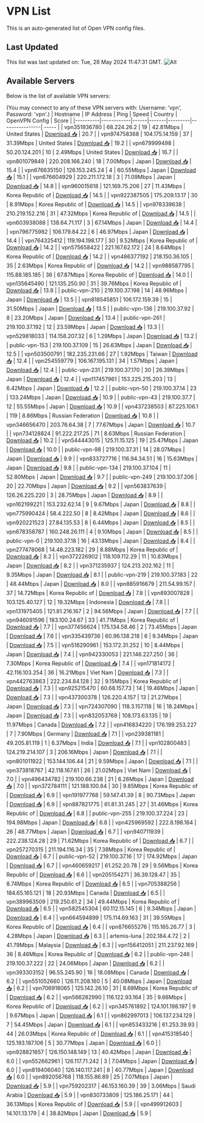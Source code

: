 # VPN List

This is an auto-generated list of Open VPN config files.

## Last Updated

This list was last updated on: Tue, 28 May 2024 11:47:31 GMT.
![Alt](https://repobeats.axiom.co/api/embed/186b98318ef1479477931607c1ad7d823f12451f.svg "Repobeats analytics image")

## Available Servers

Below is the list of available VPN servers:

(You may connect to any of these VPN servers with: Username: 'vpn', Password: 'vpn'.)
| Hostname | IP Address | Ping | Speed | Country | OpenVPN Config | Score |
|----------|------------|------|-------|---------|----------------| ----- |
| vpn351936780 | 68.224.26.2 | 19 | 42.81Mbps | United States | [Download 📥](./configs/server_0_US.ovpn) | 20.7 |
| vpn974758368 | 104.175.14.159 | 37 | 31.39Mbps | United States | [Download 📥](./configs/server_1_US.ovpn) | 19.2 |
| vpn679999498 | 50.20.124.201 | 10 | 2.49Mbps | United States | [Download 📥](./configs/server_2_US.ovpn) | 16.7 |
| vpn801079849 | 220.208.166.240 | 18 | 7.00Mbps | Japan | [Download 📥](./configs/server_3_JP.ovpn) | 15.4 |
| vpn676635150 | 126.153.245.24 | 4 | 60.55Mbps | Japan | [Download 📥](./configs/server_4_JP.ovpn) | 15.1 |
| vpn676604929 | 220.211.172.18 | 3 | 71.09Mbps | Japan | [Download 📥](./configs/server_5_JP.ovpn) | 14.8 |
| vpn960015618 | 121.169.75.206 | 27 | 11.43Mbps | Korea Republic of | [Download 📥](./configs/server_6_KR.ovpn) | 14.5 |
| vpn922387505 | 175.209.13.17 | 30 | 8.91Mbps | Korea Republic of | [Download 📥](./configs/server_7_KR.ovpn) | 14.5 |
| vpn978339638 | 210.219.152.216 | 31 | 47.32Mbps | Korea Republic of | [Download 📥](./configs/server_8_KR.ovpn) | 14.5 |
| vpn603938088 | 138.64.71.117 | 3 | 67.14Mbps | Japan | [Download 📥](./configs/server_9_JP.ovpn) | 14.4 |
| vpn796775982 | 106.179.84.22 | 6 | 46.97Mbps | Japan | [Download 📥](./configs/server_10_JP.ovpn) | 14.4 |
| vpn764325412 | 119.194.198.177 | 30 | 9.52Mbps | Korea Republic of | [Download 📥](./configs/server_11_KR.ovpn) | 14.2 |
| vpn575658422 | 221.167.62.172 | 24 | 8.64Mbps | Korea Republic of | [Download 📥](./configs/server_12_KR.ovpn) | 14.2 |
| vpn486377192 | 218.150.36.105 | 35 | 2.63Mbps | Korea Republic of | [Download 📥](./configs/server_13_KR.ovpn) | 14.2 |
| vpn988587795 | 115.88.185.185 | 36 | 67.87Mbps | Korea Republic of | [Download 📥](./configs/server_14_KR.ovpn) | 14.0 |
| vpn135645490 | 121.135.250.90 | 31 | 39.76Mbps | Korea Republic of | [Download 📥](./configs/server_15_KR.ovpn) | 13.8 |
| public-vpn-210 | 219.100.37.198 | 14 | 48.96Mbps | Japan | [Download 📥](./configs/server_16_JP.ovpn) | 13.5 |
| vpn818545851 | 106.172.159.39 | 15 | 31.50Mbps | Japan | [Download 📥](./configs/server_17_JP.ovpn) | 13.5 |
| public-vpn-136 | 219.100.37.92 | 8 | 23.20Mbps | Japan | [Download 📥](./configs/server_18_JP.ovpn) | 13.4 |
| public-vpn-261 | 219.100.37.192 | 12 | 23.59Mbps | Japan | [Download 📥](./configs/server_19_JP.ovpn) | 13.3 |
| vpn529818033 | 114.158.207.32 | 6 | 1.29Mbps | Japan | [Download 📥](./configs/server_20_JP.ovpn) | 13.2 |
| public-vpn-153 | 219.100.37.109 | 15 | 26.63Mbps | Japan | [Download 📥](./configs/server_21_JP.ovpn) | 12.5 |
| vpn503500791 | 182.235.231.66 | 27 | 1.92Mbps | Taiwan | [Download 📥](./configs/server_22_TW.ovpn) | 12.4 |
| vpn254559779 | 106.167.195.131 | 34 | 1.57Mbps | Japan | [Download 📥](./configs/server_23_JP.ovpn) | 12.4 |
| public-vpn-231 | 219.100.37.170 | 30 | 26.39Mbps | Japan | [Download 📥](./configs/server_24_JP.ovpn) | 12.4 |
| vpn117457961 | 153.225.215.203 | 13 | 6.42Mbps | Japan | [Download 📥](./configs/server_25_JP.ovpn) | 12.2 |
| public-vpn-50 | 219.100.37.14 | 23 | 133.24Mbps | Japan | [Download 📥](./configs/server_26_JP.ovpn) | 10.9 |
| public-vpn-43 | 219.100.37.7 | 12 | 55.55Mbps | Japan | [Download 📥](./configs/server_27_JP.ovpn) | 10.9 |
| vpn437238503 | 87.225.106.1 | 119 | 8.86Mbps | Russian Federation | [Download 📥](./configs/server_28_RU.ovpn) | 10.8 |
| vpn346656470 | 203.76.64.38 | 7 | 77.67Mbps | Japan | [Download 📥](./configs/server_29_JP.ovpn) | 10.7 |
| vpn734128824 | 91.222.217.25 | 71 | 8.63Mbps | Russian Federation | [Download 📥](./configs/server_30_RU.ovpn) | 10.2 |
| vpn544443015 | 125.11.15.125 | 19 | 25.47Mbps | Japan | [Download 📥](./configs/server_31_JP.ovpn) | 10.0 |
| public-vpn-98 | 219.100.37.31 | 14 | 28.07Mbps | Japan | [Download 📥](./configs/server_32_JP.ovpn) | 9.9 |
| vpn833727716 | 116.94.34.51 | 16 | 15.63Mbps | Japan | [Download 📥](./configs/server_33_JP.ovpn) | 9.8 |
| public-vpn-134 | 219.100.37.104 | 11 | 52.80Mbps | Japan | [Download 📥](./configs/server_34_JP.ovpn) | 9.7 |
| public-vpn-249 | 219.100.37.206 | 20 | 22.70Mbps | Japan | [Download 📥](./configs/server_35_JP.ovpn) | 9.2 |
| vpn563837639 | 126.26.225.220 | 3 | 28.75Mbps | Japan | [Download 📥](./configs/server_36_JP.ovpn) | 8.9 |
| vpn162199221 | 153.232.62.14 | 9 | 9.67Mbps | Japan | [Download 📥](./configs/server_37_JP.ovpn) | 8.8 |
| vpn775990424 | 58.4.222.50 | 8 | 8.42Mbps | Japan | [Download 📥](./configs/server_38_JP.ovpn) | 8.6 |
| vpn920221523 | 27.84.135.53 | 8 | 6.44Mbps | Japan | [Download 📥](./configs/server_39_JP.ovpn) | 8.5 |
| vpn678358787 | 160.248.26.111 | 4 | 9.10Mbps | Japan | [Download 📥](./configs/server_40_JP.ovpn) | 8.5 |
| public-vpn-0 | 219.100.37.18 | 16 | 43.13Mbps | Japan | [Download 📥](./configs/server_41_JP.ovpn) | 8.4 |
| vpn277478068 | 14.48.223.182 | 29 | 8.88Mbps | Korea Republic of | [Download 📥](./configs/server_42_KR.ovpn) | 8.2 |
| vpn372226902 | 118.109.112.29 | 11 | 10.83Mbps | Japan | [Download 📥](./configs/server_43_JP.ovpn) | 8.2 |
| vpn371235937 | 124.213.202.162 | 11 | 9.35Mbps | Japan | [Download 📥](./configs/server_44_JP.ovpn) | 8.1 |
| public-vpn-219 | 219.100.37.183 | 22 | 48.44Mbps | Japan | [Download 📥](./configs/server_45_JP.ovpn) | 8.0 |
| vpn885916679 | 211.54.99.157 | 37 | 14.72Mbps | Korea Republic of | [Download 📥](./configs/server_46_KR.ovpn) | 7.8 |
| vpn893007828 | 103.125.40.127 | 12 | 19.32Mbps | Indonesia | [Download 📥](./configs/server_47_ID.ovpn) | 7.8 |
| vpn131975405 | 121.81.216.167 | 2 | 94.56Mbps | Japan | [Download 📥](./configs/server_48_JP.ovpn) | 7.7 |
| vpn946091596 | 183.100.24.67 | 33 | 41.71Mbps | Korea Republic of | [Download 📥](./configs/server_49_KR.ovpn) | 7.7 |
| vpn377456624 | 175.134.58.46 | 2 | 73.45Mbps | Japan | [Download 📥](./configs/server_50_JP.ovpn) | 7.6 |
| vpn335439736 | 60.96.138.218 | 6 | 9.34Mbps | Japan | [Download 📥](./configs/server_51_JP.ovpn) | 7.5 |
| vpn516290961 | 153.172.31.252 | 10 | 8.44Mbps | Japan | [Download 📥](./configs/server_52_JP.ovpn) | 7.4 |
| vpn942330053 | 221.146.227.250 | 36 | 7.30Mbps | Korea Republic of | [Download 📥](./configs/server_53_KR.ovpn) | 7.4 |
| vpn171814172 | 42.116.103.254 | 36 | 16.21Mbps | Viet Nam | [Download 📥](./configs/server_54_VN.ovpn) | 7.3 |
| vpn442763863 | 222.234.84.128 | 32 | 9.15Mbps | Korea Republic of | [Download 📥](./configs/server_55_KR.ovpn) | 7.3 |
| vpn925215470 | 60.68.157.73 | 14 | 19.46Mbps | Japan | [Download 📥](./configs/server_56_JP.ovpn) | 7.3 |
| vpn437300378 | 126.220.4.157 | 13 | 21.27Mbps | Japan | [Download 📥](./configs/server_57_JP.ovpn) | 7.3 |
| vpn724307090 | 118.3.157.118 | 16 | 18.24Mbps | Japan | [Download 📥](./configs/server_58_JP.ovpn) | 7.3 |
| vpn832053769 | 108.173.63.135 | 19 | 11.97Mbps | Canada | [Download 📥](./configs/server_59_CA.ovpn) | 7.2 |
| vpn416834220 | 176.199.253.227 | 7 | 7.90Mbps | Germany | [Download 📥](./configs/server_60_DE.ovpn) | 7.1 |
| vpn239381181 | 49.205.81.119 | 1 | 6.37Mbps | India | [Download 📥](./configs/server_61_IN.ovpn) | 7.1 |
| vpn102800483 | 124.219.214.107 | 3 | 206.16Mbps | Japan | [Download 📥](./configs/server_62_JP.ovpn) | 7.1 |
| vpn801011922 | 153.144.106.44 | 21 | 9.59Mbps | Japan | [Download 📥](./configs/server_63_JP.ovpn) | 7.1 |
| vpn373818767 | 42.118.167.61 | 26 | 21.02Mbps | Viet Nam | [Download 📥](./configs/server_64_VN.ovpn) | 7.0 |
| vpn496434782 | 219.100.66.238 | 21 | 6.26Mbps | Japan | [Download 📥](./configs/server_65_JP.ovpn) | 7.0 |
| vpn372784111 | 121.188.100.84 | 30 | 9.85Mbps | Korea Republic of | [Download 📥](./configs/server_66_KR.ovpn) | 6.9 |
| vpn191977768 | 59.147.41.39 | 8 | 90.73Mbps | Japan | [Download 📥](./configs/server_67_JP.ovpn) | 6.9 |
| vpn887821775 | 61.81.31.245 | 27 | 31.46Mbps | Korea Republic of | [Download 📥](./configs/server_68_KR.ovpn) | 6.8 |
| public-vpn-255 | 219.100.37.224 | 23 | 194.98Mbps | Japan | [Download 📥](./configs/server_69_JP.ovpn) | 6.8 |
| vpn425969592 | 222.8.198.164 | 26 | 48.77Mbps | Japan | [Download 📥](./configs/server_70_JP.ovpn) | 6.7 |
| vpn940711939 | 222.238.124.28 | 29 | 71.62Mbps | Korea Republic of | [Download 📥](./configs/server_71_KR.ovpn) | 6.7 |
| vpn257270315 | 211.194.116.34 | 35 | 7.38Mbps | Korea Republic of | [Download 📥](./configs/server_72_KR.ovpn) | 6.7 |
| public-vpn-52 | 219.100.37.16 | 17 | 174.92Mbps | Japan | [Download 📥](./configs/server_73_JP.ovpn) | 6.7 |
| vpn460659217 | 61.252.20.78 | 29 | 9.56Mbps | Korea Republic of | [Download 📥](./configs/server_74_KR.ovpn) | 6.6 |
| vpn205154271 | 36.39.128.47 | 35 | 8.74Mbps | Korea Republic of | [Download 📥](./configs/server_75_KR.ovpn) | 6.5 |
| vpn705388256 | 184.65.165.121 | 18 | 20.93Mbps | Canada | [Download 📥](./configs/server_76_CA.ovpn) | 6.5 |
| vpn389963509 | 219.250.61.2 | 34 | 49.44Mbps | Korea Republic of | [Download 📥](./configs/server_77_KR.ovpn) | 6.5 |
| vpn582545304 | 60.112.15.145 | 6 | 9.34Mbps | Japan | [Download 📥](./configs/server_78_JP.ovpn) | 6.4 |
| vpn664594899 | 175.114.69.163 | 31 | 39.55Mbps | Korea Republic of | [Download 📥](./configs/server_79_KR.ovpn) | 6.4 |
| vpn876655276 | 115.165.26.77 | 3 | 4.28Mbps | Japan | [Download 📥](./configs/server_80_JP.ovpn) | 6.3 |
| artemis-luna | 202.184.4.72 | 2 | 41.79Mbps | Malaysia | [Download 📥](./configs/server_81_MY.ovpn) | 6.3 |
| vpn156412051 | 211.237.92.169 | 36 | 8.46Mbps | Korea Republic of | [Download 📥](./configs/server_82_KR.ovpn) | 6.2 |
| public-vpn-246 | 219.100.37.222 | 22 | 24.06Mbps | Japan | [Download 📥](./configs/server_83_JP.ovpn) | 6.2 |
| vpn393303152 | 96.55.245.90 | 16 | 18.08Mbps | Canada | [Download 📥](./configs/server_84_CA.ovpn) | 6.2 |
| vpn551052660 | 126.11.208.160 | 5 | 40.08Mbps | Japan | [Download 📥](./configs/server_85_JP.ovpn) | 6.2 |
| vpn706918065 | 125.142.26.10 | 31 | 8.68Mbps | Korea Republic of | [Download 📥](./configs/server_86_KR.ovpn) | 6.2 |
| vpn566282990 | 116.122.93.164 | 35 | 9.66Mbps | Korea Republic of | [Download 📥](./configs/server_87_KR.ovpn) | 6.2 |
| vpn345761892 | 124.101.198.197 | 9 | 9.67Mbps | Japan | [Download 📥](./configs/server_88_JP.ovpn) | 6.1 |
| vpn862997013 | 106.137.234.129 | 7 | 54.45Mbps | Japan | [Download 📥](./configs/server_89_JP.ovpn) | 6.1 |
| vpn853433216 | 61.253.39.93 | 44 | 26.03Mbps | Korea Republic of | [Download 📥](./configs/server_90_KR.ovpn) | 6.1 |
| vpn415318540 | 125.193.187.106 | 5 | 30.77Mbps | Japan | [Download 📥](./configs/server_91_JP.ovpn) | 6.0 |
| vpn928821657 | 126.150.148.149 | 13 | 40.42Mbps | Japan | [Download 📥](./configs/server_92_JP.ovpn) | 6.0 |
| vpn552662961 | 126.117.71.242 | 3 | 7.04Mbps | Japan | [Download 📥](./configs/server_93_JP.ovpn) | 6.0 |
| vpn819406040 | 126.140.117.241 | 8 | 40.77Mbps | Japan | [Download 📥](./configs/server_94_JP.ovpn) | 6.0 |
| vpn892056768 | 118.155.86.89 | 25 | 7.07Mbps | Japan | [Download 📥](./configs/server_95_JP.ovpn) | 5.9 |
| vpn759202317 | 46.153.160.39 | 39 | 3.06Mbps | Saudi Arabia | [Download 📥](./configs/server_96_SA.ovpn) | 5.9 |
| vpn830733809 | 125.186.25.171 | 44 | 36.13Mbps | Korea Republic of | [Download 📥](./configs/server_97_KR.ovpn) | 5.9 |
| vpn499912603 | 14.101.13.179 | 4 | 38.82Mbps | Japan | [Download 📥](./configs/server_98_JP.ovpn) | 5.9 |
